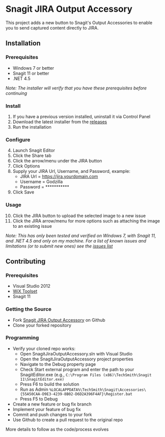 # Snagit JIRA Output Accessory 

This project adds a new button to Snagit's Output Accessories to enable you to send captured content directly to JIRA.

## Installation

### Prerequisites

* Windows 7 or better
* Snagit 11 or better
* .NET 4.5

*Note: The installer will verify that you have these prerequisites before continuing*

### Install
1. If you have a previous version installed, uninstall it via Control Panel
2. Download the latest installer from the [releases](https://github.com/ryanewtaylor/snagit-jira-output-accessory/releases)
3. Run the installation

### Configure
4. Launch Snagit Editor
5. Click the Share tab
6. Click the arrow/menu under the JIRA button
7. Click Options
8. Supply your JIRA Url, Username, and Password, example:
   * JIRA Url = https://jira.yourdomain.com
   * Username = Godzilla
   * Password = \*\*\*\*\*\*\*\*\*\*\*
9. Click Save

### Usage
10. Click the JIRA button to upload the selected image to a new issue
11. Click the JIRA arrow/menu for more options such as attaching the image to an existing issue

*Note: This has only been tested and verified on Windows 7, with Snagit 11, and 
.NET 4.5 and only on my machine. For a list of known issues and limitations (or
to submit new ones) see the [issues list](https://github.com/ryanewtaylor/snagit-jira-output-accessory/issues)*

## Contributing

### Prerequisites

* Visual Studio 2012
* [WiX Toolset](http://wixtoolset.org/)
* Snagit 11

### Getting the Source

* Fork [Snagit JIRA Output Accessory](https://github.com/ryanewtaylor/snagit-jira-output-accessory) on Github
* Clone your forked repository

### Programming

* Verify your cloned repo works:
  * Open SnagitJiraOutputAccessory.sln with Visual Studio
  * Open the SnagitJiraOutputAccessory project properties
  * Navigate to the Debug property page
  * Check Start external program and enter the path to your SnagitEditor.exe (e.g., `C:\Program Files (x86)\TechSmith\Snagit 11\SnagitEditor.exe)`
  * Press F6 to build the solution
  * Run as Admin `%LOCALAPPDATA%\TechSmith\Snagit\Accessories\{55A50CAA-D9E3-4239-8B02-D6D2A396F4AF}\Register.bat`
  * Press F5 to Debug
* Create a new feature or bug fix branch
* Implement your feature of bug fix
* Commit and push changes to your fork
* Use Github to create a pull request to the original repo

More details to follow as the code/process evolves
